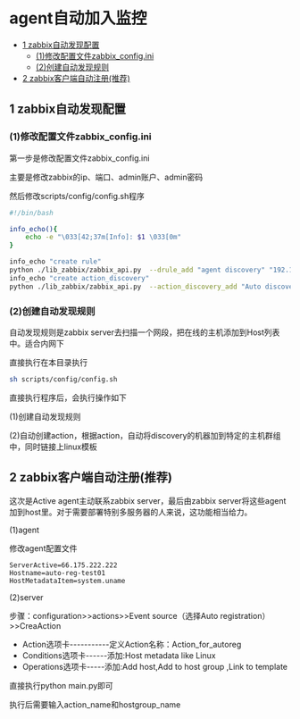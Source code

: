 # agent自动加入监控

* [1 zabbix自动发现配置](#1-zabbix自动发现配置)
	* [(1)修改配置文件zabbix_config.ini](#1修改配置文件zabbix_configini)
	* [(2)创建自动发现规则](#2创建自动发现规则)
* [2 zabbix客户端自动注册(推荐)](#2-zabbix客户端自动注册推荐)

## 1 zabbix自动发现配置

### (1)修改配置文件zabbix_config.ini

第一步是修改配置文件zabbix_config.ini 

主要是修改zabbix的ip、端口、admin账户、admin密码

然后修改scripts/config/config.sh程序

```bash
#!/bin/bash

info_echo(){
    echo -e "\033[42;37m[Info]: $1 \033[0m"
}

info_echo "create rule"
python ./lib_zabbix/zabbix_api.py  --drule_add "agent discovery" "192.168.199.1-252"
info_echo "create action_discovery"
python ./lib_zabbix/zabbix_api.py  --action_discovery_add "Auto discovery" store
``` 
### (2)创建自动发现规则

自动发现规则是zabbix server去扫描一个网段，把在线的主机添加到Host列表中。适合内网下

直接执行在本目录执行 

```bash
sh scripts/config/config.sh
```
直接执行程序后，会执行操作如下

(1)创建自动发现规则

(2)自动创建action，根据action，自动将discovery的机器加到特定的主机群组中，同时链接上linux模板

## 2 zabbix客户端自动注册(推荐)

这次是Active agent主动联系zabbix server，最后由zabbix server将这些agent加到host里。对于需要部署特别多服务器的人来说，这功能相当给力。

(1)agent

修改agent配置文件
```
ServerActive=66.175.222.222
Hostname=auto-reg-test01
HostMetadataItem=system.uname
```
(2)server

步骤：configuration>>actions>>Event source（选择Auto registration）>>CreaAction

* Action选项卡-----------定义Action名称：Action_for_autoreg
* Conditions选项卡------添加:Host metadata like Linux
* Operations选项卡-----添加:Add host,Add to host group ,Link to template

直接执行python main.py即可

执行后需要输入action_name和hostgroup_name
